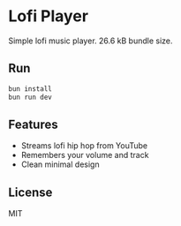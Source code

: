 # Lofi Player

Simple lofi music player. 26.6 kB bundle size.

## Run

```bash
bun install
bun run dev
```

## Features

- Streams lofi hip hop from YouTube
- Remembers your volume and track
- Clean minimal design

## License

MIT
